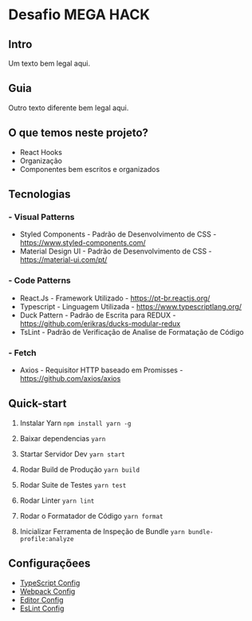 # **Desafio MEGA HACK**

## **Intro**

Um texto bem legal aqui.

## **Guia**

Outro texto diferente bem legal aqui.

## **O que temos neste projeto?**

- React Hooks
- Organização
- Componentes bem escritos e organizados

## **Tecnologias**

### - Visual Patterns

- Styled Components - Padrão de Desenvolvimento de CSS - https://www.styled-components.com/
- Material Design UI - Padrão de Desenvolvimento de CSS - https://material-ui.com/pt/

### - Code Patterns

- React.Js - Framework Utilizado - https://pt-br.reactjs.org/
- Typescript - Linguagem Utilizada - https://www.typescriptlang.org/
- Duck Pattern - Padrão de Escrita para REDUX - https://github.com/erikras/ducks-modular-redux
- TsLint - Padrão de Verificação de Analise de Formatação de Código

### - Fetch

- Axios - Requisitor HTTP baseado em Promisses - https://github.com/axios/axios

## **Quick-start**

1. Instalar Yarn
   `npm install yarn -g`

2. Baixar dependencias
   `yarn`

3. Startar Servidor Dev
   `yarn start`

4. Rodar Build de Produção
   `yarn build`

5. Rodar Suite de Testes
   `yarn test`

6. Rodar Linter
   `yarn lint`

7. Rodar o Formatador de Código
   `yarn format`

8. Inicializar Ferramenta de Inspeção de Bundle
   `yarn bundle-profile:analyze`

## **Configuraçõees**

- [TypeScript Config](./tsconfig.json)
- [Webpack Config](./config/webpack.config.js)
- [Editor Config](./.editorconfig)
- [EsLint Config](./.eslintrc.js)
